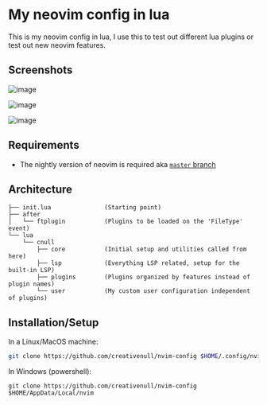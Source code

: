 # My neovim config in lua

This is my neovim config in lua, I use this to test out different lua plugins or test out new neovim features.

## Screenshots

![image](https://user-images.githubusercontent.com/3767728/157122035-28a021e2-9eab-4b8b-9026-01996cc92e92.png)

![image](https://user-images.githubusercontent.com/3767728/157122242-9058909a-2af3-42c5-b8aa-5550c1012358.png)

![image](https://user-images.githubusercontent.com/3767728/157122392-3a15ae65-f58b-491d-a5b5-db4fcb098cac.png)

## Requirements

+ The nightly version of neovim is required aka [`master` branch](https://github.com/neovim/neovim/tree/master)

## Architecture

```
├── init.lua               (Starting point)
├── after
│   └── ftplugin           (Plugins to be loaded on the 'FileType' event)
└── lua
    └── cnull
        ├── core           (Initial setup and utilities called from here)
        ├── lsp            (Everything LSP related, setup for the built-in LSP)
        ├── plugins        (Plugins organized by features instead of plugin names)
        └── user           (My custom user configuration independent of plugins)
```

## Installation/Setup

In a Linux/MacOS machine:

```sh
git clone https://github.com/creativenull/nvim-config $HOME/.config/nvim
```

In Windows (powershell):

```
git clone https://github.com/creativenull/nvim-config $HOME/AppData/Local/nvim
```
